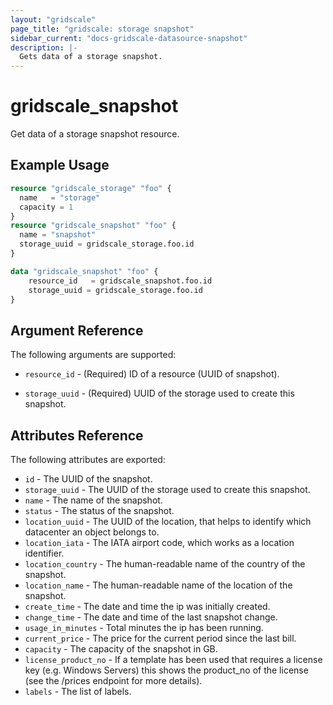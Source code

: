 ```yaml
---
layout: "gridscale"
page_title: "gridscale: storage snapshot"
sidebar_current: "docs-gridscale-datasource-snapshot"
description: |-
  Gets data of a storage snapshot.
---
```


# gridscale_snapshot

Get data of a storage snapshot resource.

## Example Usage

```terraform
resource "gridscale_storage" "foo" {
  name   = "storage"
  capacity = 1
}
resource "gridscale_snapshot" "foo" {
  name = "snapshot"
  storage_uuid = gridscale_storage.foo.id
}

data "gridscale_snapshot" "foo" {
	resource_id   = gridscale_snapshot.foo.id
  	storage_uuid = gridscale_storage.foo.id
}
```

## Argument Reference

The following arguments are supported:

* `resource_id` - (Required) ID of a resource (UUID of snapshot).

* `storage_uuid` - (Required) UUID of the storage used to create this snapshot.

## Attributes Reference

The following attributes are exported:

* `id` - The UUID of the snapshot.
* `storage_uuid` - The UUID of the storage used to create this snapshot.
* `name` - The name of the snapshot.
* `status` - The status of the snapshot.
* `location_uuid` - The UUID of the location, that helps to identify which datacenter an object belongs to.
* `location_iata` - The IATA airport code, which works as a location identifier.
* `location_country` - The human-readable name of the country of the snapshot.
* `location_name` - The human-readable name of the location of the snapshot.
* `create_time` - The date and time the ip was initially created.
* `change_time` - The date and time of the last snapshot change.
* `usage_in_minutes` - Total minutes the ip has been running.
* `current_price` - The price for the current period since the last bill.
* `capacity` - The capacity of the snapshot in GB.
* `license_product_no` - If a template has been used that requires a license key (e.g. Windows Servers) this shows the product_no of the license (see the /prices endpoint for more details).
* `labels` - The list of labels.
